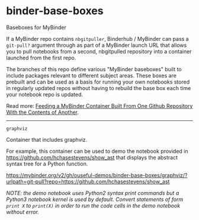 # binder-base-boxes
Baseboxes for MyBinder

If a MyBinder repo contains `nbgitpuller`, Binderhub / MyBinder can pass a `git-pull?` argument through as part of a MyBinder launch URL that allows you to pull notebooks from a second, nbgitpulled repository into a container launched from the first repo.

The branches of this repo define various "MyBinder baseboxes" built to include packages relevant to different subject areas. These boxes are prebuilt and can be used as a basis for running your own notebooks stored in regularly updated repos without having to rebuild the base box each time your notebook repo is updated.

Read more: [Feeding a MyBinder Container Built From One Github Repository With the Contents of Another](https://blog.ouseful.info/2019/05/08/feeding-a-mybinder-container-from-one-github-repository-with-the-contents-of-another/).

---

`graphviz`

Container that includes graphviz.

For example, this container can be used to demo the notebook provided in https://github.com/hchasestevens/show_ast that displays the abstract syntax tree for a Python function.

https://mybinder.org/v2/gh/ouseful-demos/binder-base-boxes/graphviz/?urlpath=git-pull?repo=https://github.com/hchasestevens/show_ast

*NOTE: the demo notebook uses Python2 syntax print commands but a Python3 notebook kernel is used by default. Convert statements of form `print X` to `print(X)` in order to run the code cells in the demo notebook without error.*
